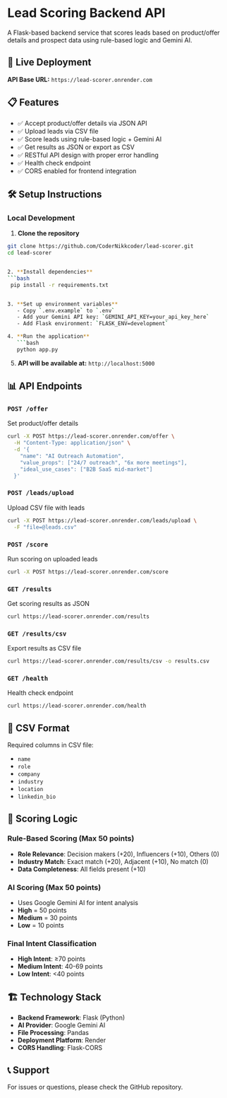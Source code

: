 # Lead Scoring Backend API

A Flask-based backend service that scores leads based on product/offer details and prospect data using rule-based logic and Gemini AI.

## 🚀 Live Deployment
**API Base URL:** `https://lead-scorer.onrender.com`

## 📋 Features
- ✅ Accept product/offer details via JSON API  
- ✅ Upload leads via CSV file  
- ✅ Score leads using rule-based logic + Gemini AI  
- ✅ Get results as JSON or export as CSV  
- ✅ RESTful API design with proper error handling  
- ✅ Health check endpoint  
- ✅ CORS enabled for frontend integration  

## 🛠️ Setup Instructions

### Local Development

1. **Clone the repository**
```bash
git clone https://github.com/CoderNikkcoder/lead-scorer.git
cd lead-scorer


2. **Install dependencies**
```bash
 pip install -r requirements.txt


3. **Set up environment variables**
   - Copy `.env.example` to `.env`
   - Add your Gemini API key: `GEMINI_API_KEY=your_api_key_here`
   - Add Flask environment: `FLASK_ENV=development`

4. **Run the application**
   ```bash
   python app.py
   ```

5. **API will be available at:** `http://localhost:5000`

## 📊 API Endpoints

### `POST /offer`
Set product/offer details
```bash
curl -X POST https://lead-scorer.onrender.com/offer \
  -H "Content-Type: application/json" \
  -d '{
    "name": "AI Outreach Automation",
    "value_props": ["24/7 outreach", "6x more meetings"],
    "ideal_use_cases": ["B2B SaaS mid-market"]
  }'
```

### `POST /leads/upload`
Upload CSV file with leads
```bash
curl -X POST https://lead-scorer.onrender.com/leads/upload \
  -F "file=@leads.csv"
```

### `POST /score`
Run scoring on uploaded leads
```bash
curl -X POST https://lead-scorer.onrender.com/score
```

### `GET /results`
Get scoring results as JSON
```bash
curl https://lead-scorer.onrender.com/results
```

### `GET /results/csv`
Export results as CSV file
```bash
curl https://lead-scorer.onrender.com/results/csv -o results.csv
```

### `GET /health`
Health check endpoint
```bash
curl https://lead-scorer.onrender.com/health
```

## 📝 CSV Format

Required columns in CSV file:
- `name`
- `role` 
- `company`
- `industry`
- `location`
- `linkedin_bio`

## 🧠 Scoring Logic

### Rule-Based Scoring (Max 50 points)
- **Role Relevance**: Decision makers (+20), Influencers (+10), Others (0)
- **Industry Match**: Exact match (+20), Adjacent (+10), No match (0)
- **Data Completeness**: All fields present (+10)

### AI Scoring (Max 50 points)
- Uses Google Gemini AI for intent analysis
- **High** = 50 points
- **Medium** = 30 points  
- **Low** = 10 points

### Final Intent Classification
- **High Intent**: ≥70 points
- **Medium Intent**: 40-69 points  
- **Low Intent**: <40 points

## 🏗️ Technology Stack

- **Backend Framework**: Flask (Python)
- **AI Provider**: Google Gemini AI
- **File Processing**: Pandas
- **Deployment Platform**: Render
- **CORS Handling**: Flask-CORS

## 📞 Support

For issues or questions, please check the GitHub repository.
```